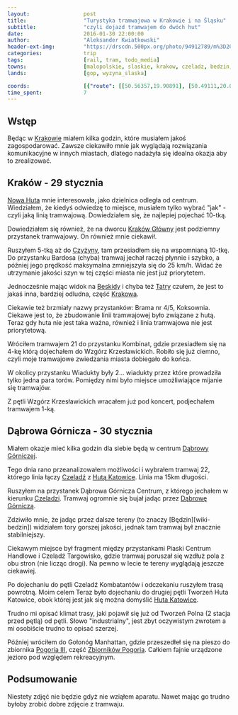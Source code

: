 ```yaml
---
layout:                 post
title:                  "Turystyka tramwajowa w Krakowie i na Śląsku"
subtitle:               "czyli dojazd tramwajem do dwóch hut"
date:                   2016-01-30 22:00:00
author:                 "Aleksander Kwiatkowski"
header-ext-img:         "https://drscdn.500px.org/photo/94912789/m%3D2048/9517435e6c69f69f411c2770d6f0097d"
categories:             trip
tags:                   [rail, tram, todo_media]
towns:                  [malopolskie, slaskie, krakow, czeladz, bedzin, dabrowa_gornicza]
lands:                  [gop, wyzyna_slaska]

coords:                 [{"route": [[50.56357,19.90891], [50.49111,20.01809], [50.42663,19.99165], [50.37274,20.01534], [50.33988,19.99920], [50.20581,20.08126], [50.13192,20.08503], [50.08789,19.95286], [50.06861,19.94668]], "type": "train"}, {"route": [[50.06861,19.94668], [50.06630,19.96221], [50.06869,19.98002], [50.07335,19.98654], [50.07387,20.01843], [50.07135,20.03821], [50.06810,20.06864], [50.06435,20.07761], [50.06479,20.08581], [50.06973,20.09242], [50.07278,20.11709]], "type": "train"}, {"route": [[50.06810,20.06873], [50.07408,20.06315], [50.07793,20.06615], [50.08768,20.06529], [50.08815,20.05667], [50.09484,20.06521]], "type": "train"}, {"route": [[50.32061,19.07215], [50.31899,19.08060], [50.32598,19.12519], [50.32193,19.16038], [50.32582,19.18338], [50.32154,19.19514], [50.33510,19.22703], [50.33225,19.23029], [50.33028,19.23900], [50.33245,19.25166], [50.34003,19.25415], [50.34105,19.26436]], "type": "train"}, {"route": [[50.33053,19.21480], [50.33458,19.20879], [50.33705,19.21145], [50.34340,19.20501], [50.34329,19.19652], [50.33146,19.19523], [50.32521,19.19068]], "type": "hike"}]
time_spent:             7
---
```


[wiki-krakow]:             https://pl.wikipedia.org/wiki/Krak%C3%B3w
[wiki-nowa-huta]:          https://pl.wikipedia.org/wiki/Dzielnica_XVIII_Nowa_Huta
[wiki-krakow-glowny]:      https://pl.wikipedia.org/wiki/Krak%C3%B3w_G%C5%82%C3%B3wny
[wiki-czyzyny]:            https://pl.wikipedia.org/wiki/Czy%C5%BCyny
[wiki-beskidy]:            https://pl.wikipedia.org/wiki/Beskidy
[wiki-tatry]:              https://pl.wikipedia.org/wiki/Tatry
[wiki-dabrowa-gornicza]:   https://pl.wikipedia.org/wiki/D%C4%85browa_G%C3%B3rnicza
[wiki-czeladz]:            https://pl.wikipedia.org/wiki/Czelad%C5%BA_(miasto)
[wiki-huta-katowice]:      https://pl.wikipedia.org/wiki/Huta_Katowice
[wiki-pogoria]:            https://pl.wikipedia.org/wiki/Zbiorniki_Pogoria
[wiki-pogoria-iii]:        https://pl.wikipedia.org/wiki/Zbiornik_Pogoria_III

Wstęp
-----

Będąc w [Krakowie][wiki-krakow] miałem kilka godzin, które musiałem jakoś zagospodarować.
Zawsze ciekawiło mnie jak wyglądają rozwiązania komunikacyjne w innych miastach, dlatego
nadażyła się idealna okazja aby to zrealizować.

Kraków - 29 stycznia
--------------------

[Nowa Huta][wiki-nowa-huta] mnie interesowała, jako dzielnica odległa od centrum. Wiedziałem,
że kiedyś odwiedzę to miejsce, musiałem tylko wybrać "jak" - czyli jaką linią tramwajową.
Dowiedziałem się, że najlepiej pojechać 10-tką.

Dowiedziałem się również, że na dworcu [Kraków Główny][wiki-krakow-glowny] jest podziemny
przystanek tramwajowy. On również mnie ciekawił.

Ruszyłem 5-tką aż do [Czyżyny][wiki-czyzyny], tam przesiadłem się na wspomnianą 10-tkę.
Do przystanku Bardosa (chyba) tramwaj jechał raczej płynnie i szybko, a później jego prędkość maksymalna
zmniejszyła się do 25 km/h. Widać że utrzymanie jakości szyn w tej części miasta nie
jest już priorytetem.

Jednocześnie mając widok na [Beskidy][wiki-beskidy] i chyba też [Tatry][wiki-tatry]
czułem, że jest to jakaś inna, bardziej odludna, część [Krakowa][wiki-krakow].

Ciekawie też brzmiały nazwy przystanków: Brama nr 4/5, Koksownia. Ciekawe jest to, że
zbudowanie linii tramwajowej było związane z hutą. Teraz gdy huta nie jest taka ważna,
również i linia tramwajowa nie jest priorytetową.

Wróciłem tramwajem 21 do przystanku Kombinat, gdzie przesiadłem się na 4-kę
którą dojechałem do Wzgórz Krzesławickich. Robiło się już ciemno, czyli moje tramwajowe
zwiedzania miasta dobiegało do końca.

W okolicy przystanku Wiadukty były 2... wiadukty przez które prowadziła tylko
jedna para torów. Pomiędzy nimi było miejsce umożliwiające mijanie się tramwajów.

Z pętli Wzgórz Krzesławickich wracałem już pod koncert, podjechałem tramwajem 1-ką.

Dąbrowa Górnicza - 30 stycznia
------------------------------

Miałem okazje mieć kilka godzin dla siebie będą w centrum [Dąbrowy Górniczej][wiki-dabrowa-gornicza].

Tego dnia rano przeanalizowałem możliwości i wybrałem tramwaj 22, którego linia
łączy [Czeladź][wiki-czeladz] z [Hutą Katowice][wiki-huta-katowice]. Linia ma
15km długości.

Ruszyłem na przystanek Dąbrowa Górnicza Centrum,
z którego jechałem w kierunku [Czeladzi][wiki-czeladz].
Tramwaj ogromnie się bujał jadąc przez [Dąbrowę Górniczą][wiki-dabrowa-gornicza].

Zdziwiło mnie, że jadąc przez dalsze tereny (to znaczy [Będzin][wiki-bedzin])
widziałem tory gorszej jakości, jednak tam tramwaj był znacznie stabilniejszy.

Ciekawym miejsce był fragment między przystankami Piaski Centrum Handlowe i
Czeladź Targowisko, gdzie tramwaj
poruszał się wzdłuż pola z obu stron (nie licząc drogi).
Na pewno w lecie te tereny wyglądają jeszcze ciekawiej.

Po dojechaniu do pętli Czeladź Kombatantów i odczekaniu ruszyłem trasą powrotną. Moim celem Teraz
było dojechaniu do drugiej pętli Tworzeń Huta Katowice, obok której jest jak się można
domyślić [Huta Katowice][wiki-huta-katowice].

Trudno mi opisać klimat trasy, jaki pojawił się już od Tworzeń Polna (2 stacja
przed pętlą) od pętli. Słowo "industrialny", jest zbyt oczywistym zwrotem a mi
osobiście trudno to opisać szerzej.

Później wróciłem do Gołonóg Manhattan, gdzie przeszedłeł się na pieszo do zbiornika
[Pogoria III][wiki-pogoria-iii], część [Zbiorników Pogoria][wiki-pogoria]. Całkiem
fajnie urządzone jezioro pod względem rekreacyjnym.


Podsumowanie
------------

Niestety zdjęć nie będzie gdyż nie wziąłem aparatu. Nawet mając go trudno byłoby zrobić
dobre zdjęcie z tramwaju.
